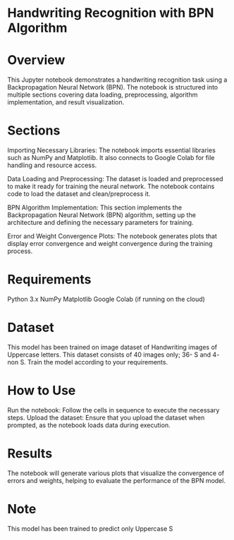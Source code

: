 # Handwriting Recognition with BPN Algorithm
# Overview
This Jupyter notebook demonstrates a handwriting recognition task using a Backpropagation Neural Network (BPN). The notebook is structured into multiple sections covering data loading, preprocessing, algorithm implementation, and result visualization.

# Sections
Importing Necessary Libraries:
The notebook imports essential libraries such as NumPy and Matplotlib. It also connects to Google Colab for file handling and resource access.

Data Loading and Preprocessing:
The dataset is loaded and preprocessed to make it ready for training the neural network. The notebook contains code to load the dataset and clean/preprocess it.

BPN Algorithm Implementation:
This section implements the Backpropagation Neural Network (BPN) algorithm, setting up the architecture and defining the necessary parameters for training.

Error and Weight Convergence Plots:
The notebook generates plots that display error convergence and weight convergence during the training process.

# Requirements
Python 3.x
NumPy
Matplotlib
Google Colab (if running on the cloud)

# Dataset 
This model has been trained on image dataset of Handwriting images of Uppercase letters. This dataset consists of 40 images only; 36- S and 4- non S. Train the model according to your requirements.

# How to Use
Run the notebook: Follow the cells in sequence to execute the necessary steps.
Upload the dataset: Ensure that you upload the dataset when prompted, as the notebook loads data during execution.

# Results
The notebook will generate various plots that visualize the convergence of errors and weights, helping to evaluate the performance of the BPN model.

# Note
This model has been trained to predict only Uppercase S
